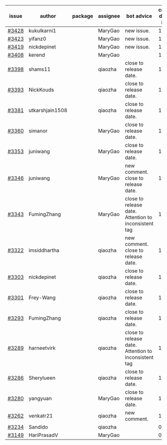 | issue | author | package | assignee | bot advice | created date of issue | target release date | date from target |
| ------ | ------ | ------ | ------ | ------ | ------ | ------ | :-----: |
| [#3428](https://github.com/Azure/sdk-release-request/issues/3428) | kukulkarni1 |  | MaryGao | new issue. | 11-16 | 12-23 |  |
| [#3423](https://github.com/Azure/sdk-release-request/issues/3423) | yifanz0 |  | MaryGao | new issue. | 11-16 | 12-23 |  |
| [#3419](https://github.com/Azure/sdk-release-request/issues/3419) | nickdepinet |  | MaryGao | new issue. | 11-15 | 12-23 |  |
| [#3408](https://github.com/Azure/sdk-release-request/issues/3408) | kerend |  | MaryGao |  | 11-14 | 11-15 |  |
| [#3398](https://github.com/Azure/sdk-release-request/issues/3398) | shams11 |  | qiaozha | close to release date.  | 11-10 | 11-25 | 1 |
| [#3393](https://github.com/Azure/sdk-release-request/issues/3393) | NickKouds |  | qiaozha | close to release date.  | 11-09 | 11-25 | 1 |
| [#3381](https://github.com/Azure/sdk-release-request/issues/3381) | utkarshjain1508 |  | qiaozha | close to release date.  | 11-07 | 11-25 | 1 |
| [#3360](https://github.com/Azure/sdk-release-request/issues/3360) | simanor |  | MaryGao | close to release date.  | 11-02 | 11-25 | 1 |
| [#3353](https://github.com/Azure/sdk-release-request/issues/3353) | juniwang |  | MaryGao | close to release date.  | 11-02 | 11-25 | 1 |
| [#3346](https://github.com/Azure/sdk-release-request/issues/3346) | juniwang |  | MaryGao | new comment. close to release date.  | 11-02 | 11-25 | 1 |
| [#3343](https://github.com/Azure/sdk-release-request/issues/3343) | FumingZhang |  | MaryGao | close to release date.  Attention to inconsistent tag | 11-02 | 11-25 | 1 |
| [#3322](https://github.com/Azure/sdk-release-request/issues/3322) | imsiddhartha |  | qiaozha | new comment. close to release date.  | 10-28 | 11-25 | 1 |
| [#3303](https://github.com/Azure/sdk-release-request/issues/3303) | nickdepinet |  | qiaozha | close to release date.  | 10-26 | 11-25 | 1 |
| [#3301](https://github.com/Azure/sdk-release-request/issues/3301) | Frey-Wang |  | qiaozha | close to release date.  | 10-26 | 11-25 | 1 |
| [#3293](https://github.com/Azure/sdk-release-request/issues/3293) | FumingZhang |  | qiaozha | close to release date.  | 10-25 | 11-25 | 1 |
| [#3289](https://github.com/Azure/sdk-release-request/issues/3289) | harneetvirk |  | qiaozha | close to release date.  Attention to inconsistent tag | 10-25 | 11-25 | 1 |
| [#3286](https://github.com/Azure/sdk-release-request/issues/3286) | Sherylueen |  | qiaozha | close to release date.  | 10-24 | 11-25 | 1 |
| [#3280](https://github.com/Azure/sdk-release-request/issues/3280) | yangyuan |  | MaryGao | close to release date.  | 10-18 | 11-25 | 1 |
| [#3262](https://github.com/Azure/sdk-release-request/issues/3262) | venkatr21 |  | qiaozha | new comment. | 10-12 | 10-28 |  |
| [#3234](https://github.com/Azure/sdk-release-request/issues/3234) | Sandido |  | qiaozha |  | 09-30 | 10-17 |  |
| [#3149](https://github.com/Azure/sdk-release-request/issues/3149) | HariPrasadV |  | MaryGao |  | 09-07 | 10-11 |  |
